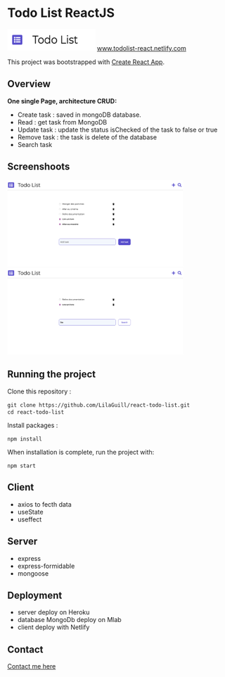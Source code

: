 <p align="center">
<h1>Todo List ReactJS</h1>
  <img width="200" height="50" src="https://github.com/LilaGuill/react-todo-list/blob/master/public/logo.png">
  <a href="https://todolist-react-lg.netlify.com/" target="_blank">www.todolist-react.netlify.com</a>
</p>

This project was bootstrapped with [Create React App](https://github.com/facebook/create-react-app).

## Overview

**One single Page, architecture CRUD:**

- Create task : saved in mongoDB database.
- Read : get task from MongoDB
- Update task : update the status isChecked of the task to false or true
- Remove task : the task is delete of the database
- Search task

## Screenshoots

<p>
  <img width="400"  src="https://github.com/LilaGuill/react-todo-list/blob/master/public/screen1.png" alt="capture-1">

  <img width="400" src="https://github.com/LilaGuill/react-todo-list/blob/master/public/screen2.png">
  <p>

## Running the project

Clone this repository :

```
git clone https://github.com/LilaGuill/react-todo-list.git
cd react-todo-list
```

Install packages :

```
npm install
```

When installation is complete, run the project with:

```
npm start
```

## Client

- axios to fecth data
- useState
- useffect

## Server

- express
- express-formidable
- mongoose

## Deployment

- server deploy on Heroku
- database MongoDb deploy on Mlab
- client deploy with Netlify

## Contact

<a href="https://www.linkedin.com/in/lila-guillermic-66542476/" target="_blank">Contact me here</a>

